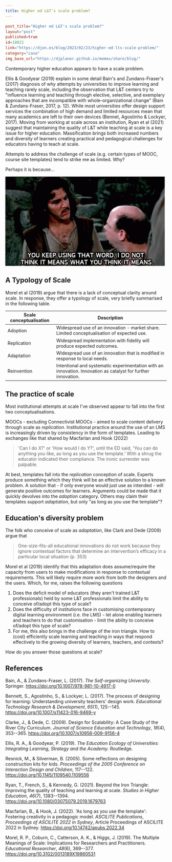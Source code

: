 ```yaml
---
title: Higher ed L&T's scale problem?
---
```

```toml
post_title="Higher ed L&T's scale problem?"
layout="post"
published=true
id=18022
link="https://djon.es/blog/2023/02/23/higher-ed-lts-scale-problem/"
category="casa"
img_base_url="https://djplaner.github.io/memex/share/blog/"
```



Contemporary higher education appears to have a scale problem.

Ellis & Goodyear (2019) explain in some detail Bain's and Zundans-Fraser's (2017) diagnosis of why attempts by universities to improve learning and teaching rarely scale, including the observation that L&T centers try to "influence learning and teaching through elective, selective, and exemplary approaches that are incompatible with whole-organizational change" (Bain & Zundans-Fraser, 2017, p. 12). While most universities offer design support services the combination of high demand and limited resources mean that many academics are left to their own devices (Bennet, Agostinho & Lockyer, 2017).  Moving from working at scale across an institution, Ryan et al (2021) suggest that maintaining the quality of L&T while teaching at scale is a key issue for higher education. Massification brings both increased numbers and diversity of learners creating practical and pedagogical challenges for educators having to teach at scale.

Attempts to address the challenge of scale (e.g. certain types of MOOC, course site templates) tend to strike me as limited. Why?

Perhaps it is because...

!["The Princess Bride" gif.  "You keep using that word. I do not think it means what you think it means"](images/youKeepUsingThatWord.png)  

## A Typology of Scale

Morel et al (2019) argue that there is a lack of conceptual clarity around scale. In response, they offer a typology of scale, very briefly summarised in the following table. 

| Scale conceptualisation | Description |
| --- | --- |
| Adoption | Widespread use of an innovation - market share. Limited conceptualisation of expected use.|
| Replication | Widespread implementation with fidelity will produce expected outcomes. |
| Adaptation | Widespread use of an innovation that is modified in response to local needs. | 
| Reinvention | Intentional and systematic experimentation with an innovation. Innovation as catalyst for further innovation. |

## The practice of scale

Most institutional attempts at scale I've observed appear to fall into the first two conceptualisations.

MOOCs - excluding Connectivist MOOCs - aimed to scale content delivery through scale as _replication_. 
Institutional practice around the use of an LMS is increasingly driven by consistency in the form of templates. Leading to exchanges like that shared by Macfarlan and Hook (2022)

> 'Can I do X?' or 'How would I do Y?', until the ED said, 'You can do anything you like, as long as you use the template.' With a shrug the educator indicated their compliance. The ironic surrender was palpable.

At best, templates fall into the _replication_ conception of scale. Experts produce something which they think will be an effective solution to a known problem. A solution that - if only everyone would just use as intended - will generate positive outcomes for learners. Arguments could be made that it quickly devolves into the _adoption_ category. Others may claim their templates support _adaptation_, but only "as long as you use the template"?

## Education's diversity problem

The folk who conceive of scale as _adaptation_, like Clark and Dede (2009) argue that
> One-size-fits-all educational innovations do not work because they ignore contextual factors that determine an intervention’s efficacy in a particular local situation (p. 353)

Morel et al (2019) identify that this adaptation does assume/require the capacity from users to make modifications in response to contextual requirements. This will likely require more work from both the designers and the users. Which, for me, raises the following questions

1. Does the deficit model of educators (they aren't trained L&T professionals) held by some L&T professionals limit the ability to conceive of/adopt this type of scale?
2. Does the difficulty of institutions face in customising contemporary digital learning environment (i.e. the LMS) - let alone enabling learners and teachers to do that customisation - limit the ability to conceive of/adopt this type of scale?  
3. For me, this also brings in the challenge of the iron triangle. How to (cost) efficiently scale learning and teaching in ways that respond effectively to the growing diversity of learners, teachers, and contexts?

How do you answer those questions at scale?

## References

Bain, A., & Zundans-Fraser, L. (2017). *The Self-organizing University*. Springer. <https://doi.org/10.1007/978-981-10-4917-0>

Bennett, S., Agostinho, S., & Lockyer, L. (2017). The process of designing for learning: Understanding university teachers' design work. *Educational Technology Research & Development*, *65*(1), 125--145\. <https://doi.org/10.1007/s11423-016-9469-y>

Clarke, J., & Dede, C. (2009). Design for Scalability: A Case Study of the River City Curriculum. *Journal of Science Education and Technology*, *18*(4), 353--365\. <https://doi.org/10.1007/s10956-009-9156-4>

Ellis, R. A., & Goodyear, P. (2019). *The Education Ecology of Universities: Integrating Learning, Strategy and the Academy*. Routledge.

Resnick, M., & Silverman, B. (2005). Some reflections on designing construction kits for kids. *Proceedings of the 2005 Conference on Interaction Design and Children*, 117--122\. <https://doi.org/10.1145/1109540.1109556>

Ryan, T., French, S., & Kennedy, G. (2021). Beyond the Iron Triangle: Improving the quality of teaching and learning at scale. *Studies in Higher Education*, *46*(7), 1383--1394\. <https://doi.org/10.1080/03075079.2019.1679763>

Macfarlan, B., & Hook, J. (2022). 'As long as you use the template': Fostering creativity in a pedagogic model. *ASCILITE Publications*, *Proceedings of ASCILITE 2022 in Sydney*, Article Proceedings of ASCILITE 2022 in Sydney. <https://doi.org/10.14742/apubs.2022.34>

Morel, R. P., Coburn, C., Catterson, A. K., & Higgs, J. (2019). The Multiple Meanings of Scale: Implications for Researchers and Practitioners. *Educational Researcher*, *48*(6), 369--377\. <https://doi.org/10.3102/0013189X19860531>